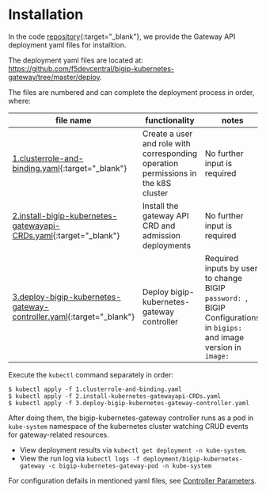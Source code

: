 # Installation

In the code [repository](https://github.com/f5devcentral/bigip-kubernetes-gateway/tree/master/deploy){:target="_blank"}, we provide the Gateway API deployment yaml files for installtion.

The deployment yaml files are located at: https://github.com/f5devcentral/bigip-kubernetes-gateway/tree/master/deploy.

The files are numbered and can complete the deployment process in order, where:

|file name | functionality | notes |
| --- | --- | -- |
| [1.clusterrole-and-binding.yaml](https://github.com/f5devcentral/bigip-kubernetes-gateway/blob/master/deploy/1.clusterrole-and-binding.yaml){:target="_blank"} | Create a user and role with corresponding operation permissions in the k8S cluster | No further input is required |
| [2.install-bigip-kubernetes-gatewayapi-CRDs.yaml](https://github.com/f5devcentral/bigip-kubernetes-gateway/blob/master/deploy/2.install-bigip-kubernetes-gatewayapi-CRDs.yaml){:target="_blank"} | Install the gateway API CRD and admission deployments | No further input is required |
| [3.deploy-bigip-kubernetes-gateway-controller.yaml](https://github.com/f5devcentral/bigip-kubernetes-gateway/blob/master/deploy/3.deploy-bigip-kubernetes-gateway-controller.yaml){:target="_blank"} | Deploy bigip-kubernetes-gateway controller | Required inputs by user to change BIGIP `password: `, BIGIP Configurations in `bigips: ` and image version in `image: ` |

Execute the `kubectl` command separately in order:

```shell
$ kubectl apply -f 1.clusterrole-and-binding.yaml
$ kubectl apply -f 2.install-kubernetes-gatewayapi-CRDs.yaml
$ kubectl apply -f 3.deploy-bigip-kubernetes-gateway-controller.yaml
```


After doing them, the bigip-kubernetes-gateway controller runs as a pod in `kube-system` namespace of the kubernetes cluster watching CRUD events for gateway-related resources.

* View deployment results via `kubectl get deployment -n kube-system`.
* View the run log via `kubectl logs -f deployment/bigip-kubernetes-gateway -c bigip-kubernetes-gateway-pod -n kube-system`

For configuration defails in mentioned yaml files, see [Controller Parameters](./parameters.md).